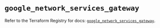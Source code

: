 # `google_network_services_gateway`

Refer to the Terraform Registry for docs: [`google_network_services_gateway`](https://registry.terraform.io/providers/hashicorp/google/6.27.0/docs/resources/network_services_gateway).
